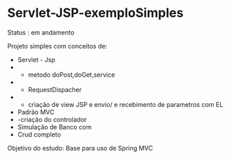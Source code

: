 # Servlet-JSP-exemploSimples

Status : em andamento 

Projeto simples com conceitos de:

- Servlet - Jsp
- - metodo doPost,doGet,service
- - RequestDispacher
- - criação de view JSP e envio/ e recebimento de parametros com EL  
- Padrão MVC
- -criação do controlador
- Simulação de Banco  com <LIST>
- Crud completo

Objetivo do estudo: Base para uso de Spring MVC  
